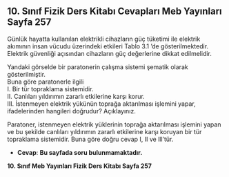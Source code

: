 ## 10. Sınıf Fizik Ders Kitabı Cevapları Meb Yayınları Sayfa 257

Günlük hayatta kullanılan elektrikli cihazların güç tüketimi ile elektrik akımının insan vücudu üzerindeki etkileri Tablo 3.1 ’de gösterilmektedir. Elektrik güvenliği açısından cihazların güç değerlerine dikkat edilmelidir.

Yandaki görselde bir paratonerin çalışma sistemi şematik olarak gösterilmiştir.  
 Buna göre paratonerle ilgili  
 I. Bir tür topraklama sistemidir.  
 II. Canlıları yıldırımın zararlı etkilerine karşı korur.  
 III. İstenmeyen elektrik yükünün toprağa aktarılması işlemini yapar, ifadelerinden hangileri doğrudur? Açıklayınız.

Paratoner, istenmeyen elektrik yüklerinin toprağa aktarılması işlemini yapan ve bu şekilde canlıları yıldırımın zararlı etkilerine karşı koruyan bir tür topraklama sistemidir. Buna göre doğru cevap I, II ve lll’tür.

* **Cevap**: **Bu sayfada soru bulunmamaktadır.**

**10. Sınıf Meb Yayınları Fizik Ders Kitabı Sayfa 257**